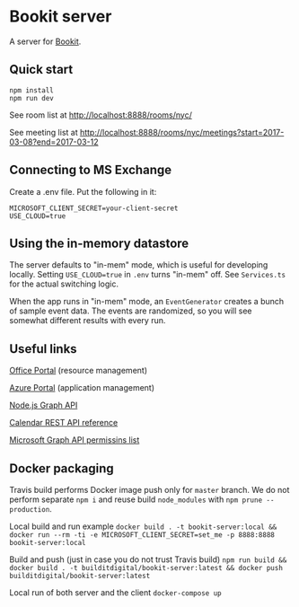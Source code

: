# Bookit server

A server for [Bookit](https://github.com/buildit/bookit-web).

## Quick start
```
npm install
npm run dev
```

See room list at [http://localhost:8888/rooms/nyc/](http://localhost:8888/rooms/nyc/)

See meeting list at [http://localhost:8888/rooms/nyc/meetings?start=2017-03-08?end=2017-03-12](http://localhost:8888/rooms/nyc/meetings?start=2017-03-08?end=2017-03-12)

## Connecting to MS Exchange
Create a .env file. Put the following in it:
```
MICROSOFT_CLIENT_SECRET=your-client-secret
USE_CLOUD=true

```

## Using the in-memory datastore
The server defaults to "in-mem" mode, which is useful for developing locally. Setting `USE_CLOUD=true` in `.env` turns "in-mem" off. See `Services.ts` for the actual switching logic.

When the app runs in "in-mem" mode, an `EventGenerator` creates a bunch of sample event data. The events are randomized, so you will see somewhat different results with every run.

## Useful links

[Office Portal](https://portal.office.com/) (resource management)

[Azure Portal](https://portal.azure.com) (application management)

[Node.js Graph API](https://github.com/microsoftgraph/msgraph-sdk-javascript)

[Calendar REST API reference](https://developer.microsoft.com/en-us/graph/docs/api-reference/v1.0/resources/calendar)  

[Microsoft Graph API permissins list](https://developer.microsoft.com/en-us/graph/docs/authorization/permission_scopes)

## Docker packaging

Travis build performs Docker image push only for `master` branch.
We do not perform separate `npm i` and reuse build `node_modules` with `npm prune --production`.

Local build and run example
`docker build . -t bookit-server:local && docker run --rm -ti -e MICROSOFT_CLIENT_SECRET=set_me -p 8888:8888  bookit-server:local`

Build and push (just in case you do not trust Travis build)
`npm run build && docker build . -t builditdigital/bookit-server:latest && docker push builditdigital/bookit-server:latest`

Local run of both server and the client
`docker-compose up`
